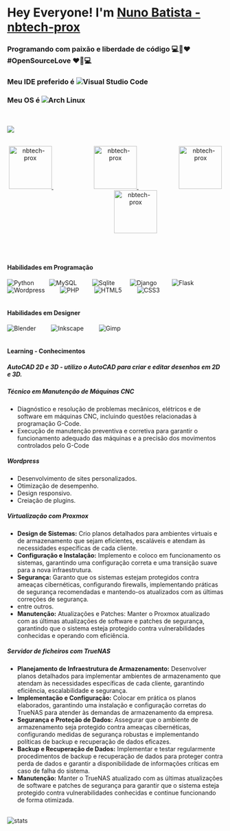 # Hey Everyone! I'm [Nuno Batista - nbtech-prox](https://github.com/nbtech-prox)
### Programando com paixão e liberdade de código 💻🌟❤️ #OpenSourceLove ❤️🌟💻
### Meu IDE preferido é ![Visual Studio Code](https://img.shields.io/badge/Visual_Studio_Code-0078D4?style=flat-square&logo=visual%20studio%20code&logoColor=white)
### Meu OS é ![Arch Linux](https://img.shields.io/badge/Arch_Linux-1793D1?style=flat-square&logo=arch-linux&logoColor=white)
<br><br>
![](https://github.com/amandewatnitrr/amandewatnitrr/blob/main/header_.png)
<br><br>
<p align="center">
<a href="https://github.com/nbtech-prox">
  <img alt="nbtech-prox" width="100px" src="https://img.shields.io/badge/GitHub-100000?style=for-the-badge&logo=github&logoColor=white" />
</a>
&nbsp;&nbsp;&nbsp;&nbsp;&nbsp;&nbsp;&nbsp;&nbsp;&nbsp;&nbsp;&nbsp;&nbsp;&nbsp;&nbsp;&nbsp;&nbsp;&nbsp;&nbsp;&nbsp;&nbsp;&nbsp;&nbsp;&nbsp;
<a href="https://www.facebook.com/NBon.informatica">
  <img alt="nbtech-prox" width="100px" src="https://img.shields.io/badge/Facebook-1877F2?style=for-the-badge&logo=facebook&logoColor=white" />
</a>
&nbsp;&nbsp;&nbsp;&nbsp;&nbsp;&nbsp;&nbsp;&nbsp;&nbsp;&nbsp;&nbsp;&nbsp;&nbsp;&nbsp;&nbsp;&nbsp;&nbsp;&nbsp;&nbsp;&nbsp;&nbsp;&nbsp;&nbsp;
<a href="https://www.instagram.com/nbon.informatica/">
  <img alt="nbtech-prox" width="100px" src="https://img.shields.io/badge/Instagram-E4405F?style=for-the-badge&logo=instagram&logoColor=white" />
</a>
&nbsp;&nbsp;&nbsp;&nbsp;&nbsp;&nbsp;&nbsp;&nbsp;&nbsp;&nbsp;&nbsp;&nbsp;&nbsp;&nbsp;&nbsp;&nbsp;&nbsp;&nbsp;&nbsp;&nbsp;&nbsp;&nbsp;&nbsp;  
<a href="https://www.tiktok.com/@nuno.batista27">
  <img alt="nbtech-prox" width="100px" src="https://img.shields.io/badge/TikTok-000000?style=for-the-badge&logo=tiktok&logoColor=white" />
</a>
</p>
<br><br>

#### Habilidades em Programação

![Python](https://img.shields.io/badge/Python-3776AB?style=flat-square&logo=Python&logoColor=white)
&nbsp;&nbsp;&nbsp;&nbsp;&nbsp;&nbsp;&nbsp;
![MySQL](https://img.shields.io/badge/MySQL-4479A1?style=flat-square&logo=MySQL&logoColor=white)
&nbsp;&nbsp;&nbsp;&nbsp;&nbsp;&nbsp;&nbsp;
![Sqlite](https://img.shields.io/badge/SQLite-07405E?style=flat-square&logo=sqlite&logoColor=white)
&nbsp;&nbsp;&nbsp;&nbsp;&nbsp;&nbsp;&nbsp;
![Django](https://img.shields.io/badge/Django-092E20?style=flat-square&logo=django&logoColor=white)
&nbsp;&nbsp;&nbsp;&nbsp;&nbsp;&nbsp;&nbsp;
![Flask](https://img.shields.io/badge/Flask-000000?style=flat-square&logo=flask&logoColor=white)
&nbsp;&nbsp;&nbsp;&nbsp;&nbsp;&nbsp;&nbsp;
![Wordpress](https://img.shields.io/badge/Wordpress-21759B?style=flat-square&logo=wordpress&logoColor=white)
&nbsp;&nbsp;&nbsp;&nbsp;&nbsp;&nbsp;&nbsp;
![PHP](https://img.shields.io/badge/PHP-777BB4?style=flat-square&logo=php&logoColor=white)
&nbsp;&nbsp;&nbsp;&nbsp;&nbsp;&nbsp;&nbsp;
![HTML5](https://img.shields.io/badge/HTML5-E34F26?style=flat-square&logo=HTML5&logoColor=white)
&nbsp;&nbsp;&nbsp;&nbsp;&nbsp;&nbsp;&nbsp;
![CSS3](https://img.shields.io/badge/CSS3-1572B6?style=flat-square&logo=CSS3&logoColor=white)
<br><br>

#### Habilidades em Designer

![Blender](https://img.shields.io/badge/blender-%23F5792A.svg?style=flat-square&logo=blender&logoColor=white)
&nbsp;&nbsp;&nbsp;&nbsp;&nbsp;&nbsp;&nbsp;
![Inkscape](https://img.shields.io/badge/Inkscape-000000?style=flat-square&logo=Inkscape&logoColor=white)
&nbsp;&nbsp;&nbsp;&nbsp;&nbsp;&nbsp;&nbsp;
![Gimp](https://img.shields.io/badge/gimp-5C5543?style=flat-square&logo=gimp&logoColor=white)
<br><br>

#### Learning - Conhecimentos
##### AutoCAD 2D e 3D - utilizo o AutoCAD para criar e editar desenhos em 2D e 3D.
##### Técnico em Manutenção de Máquinas CNC
- Diagnóstico e resolução de problemas mecânicos, elétricos e de software em máquinas CNC, incluindo questões relacionadas à programação G-Code.
- Execução de manutenção preventiva e corretiva para garantir o funcionamento adequado das máquinas e a precisão dos movimentos controlados pelo G-Code
##### Wordpress
- Desenvolvimento de sites personalizados.
- Otimização de desempenho.
- Design responsivo.
- Creiação de plugins.
##### Virtualização com Proxmox
- **Design de Sistemas:** Crio planos detalhados para ambientes virtuais e de armazenamento que sejam eficientes, escaláveis e atendam às necessidades específicas de cada cliente.
- **Configuração e Instalação:** Implemento e coloco em funcionamento os sistemas, garantindo uma configuração correta e uma transição suave para a nova infraestrutura.
- **Segurança:** Garanto que os sistemas estejam protegidos contra ameaças cibernéticas, configurando firewalls, implementando práticas de segurança recomendadas e mantendo-os atualizados com as últimas correções de segurança.
- entre outros.
- **Manutenção:** Atualizações e Patches: Manter o Proxmox atualizado com as últimas atualizações de software e patches de segurança, garantindo que o sistema esteja protegido contra vulnerabilidades conhecidas e operando com eficiência.
##### Servidor de ficheiros com TrueNAS
- **Planejamento de Infraestrutura de Armazenamento:** Desenvolver planos detalhados para implementar ambientes de armazenamento que atendam às necessidades específicas de cada cliente, garantindo eficiência, escalabilidade e segurança.
- **Implementação e Configuração:** Colocar em prática os planos elaborados, garantindo uma instalação e configuração corretas do TrueNAS para atender às demandas de armazenamento da empresa.
- **Segurança e Proteção de Dados:** Assegurar que o ambiente de armazenamento seja protegido contra ameaças cibernéticas, configurando medidas de segurança robustas e implementando políticas de backup e recuperação de dados eficazes.
- **Backup e Recuperação de Dados:** Implementar e testar regularmente procedimentos de backup e recuperação de dados para proteger contra perda de dados e garantir a disponibilidade de informações críticas em caso de falha do sistema.
- **Manutenção:** Manter o TrueNAS atualizado com as últimas atualizações de software e patches de segurança para garantir que o sistema esteja protegido contra vulnerabilidades conhecidas e continue funcionando de forma otimizada.
<br><br>

![stats](https://github-readme-stats.vercel.app/api?username=nbtech-prox&theme=blue-green)














